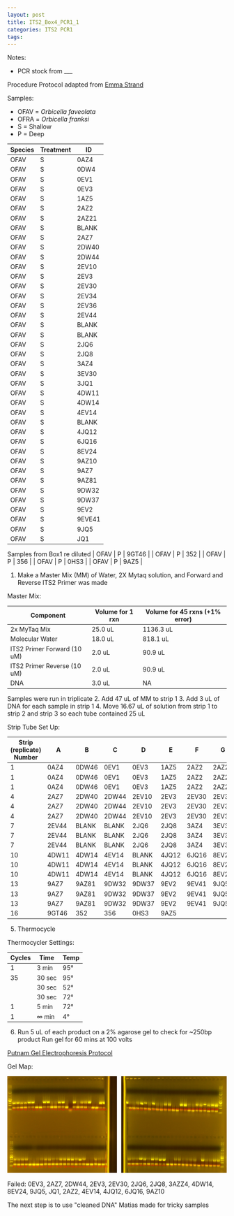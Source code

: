 ```yaml
---
layout: post
title: ITS2_Box4_PCR1_1
categories: ITS2 PCR1
tags:
---
```






Notes:
- PCR stock from ___

Procedure
Protocol adapted from [Emma Strand](https://emmastrand.github.io/EmmaStrand_Notebook/ITS2-Sequencing-Protocol/)

Samples:
- OFAV = *Orbicella faveolata*
- OFRA = *Orbicella franksi*
- S = Shallow
- P = Deep

| Species | Treatment | ID    |
|---------|-----------|-------|
| OFAV    | S         | 0AZ4  |
| OFAV    | S         | 0DW4  |
| OFAV    | S         | 0EV1  |
| OFAV    | S         | 0EV3  |
| OFAV    | S         | 1AZ5  |
| OFAV    | S         | 2AZ2  |
| OFAV    | S         | 2AZ21 |
| OFAV    | S         | BLANK |
| OFAV    | S         | 2AZ7  |
| OFAV    | S         | 2DW40 |
| OFAV    | S         | 2DW44 |
| OFAV    | S         | 2EV10 |
| OFAV    | S         | 2EV3  |
| OFAV    | S         | 2EV30 |
| OFAV    | S         | 2EV34 |
| OFAV    | S         | 2EV36 |
| OFAV    | S         | 2EV44 |
| OFAV    | S         | BLANK |
| OFAV    | S         | BLANK |
| OFAV    | S         | 2JQ6  |
| OFAV    | S         | 2JQ8  |
| OFAV    | S         | 3AZ4  |
| OFAV    | S         | 3EV30 |
| OFAV    | S         | 3JQ1  |
| OFAV    | S         | 4DW11 |
| OFAV    | S         | 4DW14 |
| OFAV    | S         | 4EV14 |
| OFAV    | S         | BLANK |
| OFAV    | S         | 4JQ12 |
| OFAV    | S         | 6JQ16 |
| OFAV    | S         | 8EV24 |
| OFAV    | S         | 9AZ10 |
| OFAV    | S         | 9AZ7  |
| OFAV    | S         | 9AZ81 |
| OFAV    | S         | 9DW32 |
| OFAV    | S         | 9DW37 |
| OFAV    | S         | 9EV2  |
| OFAV    | S         | 9EVE41|
| OFAV    | S         | 9JQ5  |
| OFAV    | S         | JQ1   |

Samples from Box1 re diluted
| OFAV    | P         | 9GT46 |
| OFAV    | P         | 352   |
| OFAV    | P         | 356   |
| OFAV    | P         | 0HS3  |
| OFAV    | P         | 9AZ5  |



1. Make a Master Mix (MM) of Water, 2X Mytaq solution, and Forward and Reverse ITS2 Primer was made

Master Mix:

| Component                   | Volume for 1 rxn  |  Volume for 45 rxns (+1% error)  |
|-----------------------------|-------------------|----------------------------------|
| 2x MyTaq Mix                | 25.0 uL           | 1136.3 uL                        |
| Molecular Water             | 18.0 uL           | 818.1 uL                         |
| ITS2 Primer Forward (10 uM) | 2.0  uL           | 90.9 uL                          |
| ITS2 Primer Reverse (10 uM) | 2.0  uL           | 90.9  uL                         |
| DNA                         | 3.0 uL            | NA                               |

Samples were run in triplicate
2. Add 47 uL of MM to strip 1
3. Add 3 uL of DNA for each sample in strip 1
4. Move 16.67 uL of solution from strip 1 to strip 2 and strip 3 so each tube contained 25 uL

Strip Tube Set Up:

| Strip (replicate) Number | A     | B     | C      | D     | E     | F      | G     | H      |
|--------------------------|-------|-------|--------|-------|-------|--------|-------|--------|
| 1                        | 0AZ4  | 0DW46 | 0EV1   | 0EV3  | 1AZ5  | 2AZ2   | 2AZ21 | B;ANK  |
| 1                        | 0AZ4  | 0DW46 | 0EV1   | 0EV3  | 1AZ5  | 2AZ2   | 2AZ21 | B;ANK  |
| 1                        | 0AZ4  | 0DW46 | 0EV1   | 0EV3  | 1AZ5  | 2AZ2   | 2AZ21 | B;ANK  |
| 4                        | 2AZ7  | 2DW40 | 2DW44  | 2EV10 | 2EV3  | 2EV30  | 2EV34 | 2EV36  |
| 4                        | 2AZ7  | 2DW40 | 2DW44  | 2EV10 | 2EV3  | 2EV30  | 2EV34 | 2EV36  |
| 4                        | 2AZ7  | 2DW40 | 2DW44  | 2EV10 | 2EV3  | 2EV30  | 2EV34 | 2EV36  |
| 7                        | 2EV44 | BLANK | BLANK  | 2JQ6  | 2JQ8  | 3AZ4   | 3EV30 | 3JQ1   |
| 7                        | 2EV44 | BLANK | BLANK  | 2JQ6  | 2JQ8  | 3AZ4   | 3EV30 | 3JQ1   |
| 7                        | 2EV44 | BLANK | BLANK  | 2JQ6  | 2JQ8  | 3AZ4   | 3EV30 | 3JQ1   |
| 10                       | 4DW11 | 4DW14 | 4EV14  | BLANK | 4JQ12 | 6JQ16  | 8EV24 | 9AZ10  |
| 10                       | 4DW11 | 4DW14 | 4EV14  | BLANK | 4JQ12 | 6JQ16  | 8EV24 | 9AZ10  |
| 10                       | 4DW11 | 4DW14 | 4EV14  | BLANK | 4JQ12 | 6JQ16  | 8EV24 | 9AZ10  |
| 13                       | 9AZ7  | 9AZ81 | 9DW32  | 9DW37 | 9EV2  | 9EV41  | 9JQ5  | JQ1    |
| 13                       | 9AZ7  | 9AZ81 | 9DW32  | 9DW37 | 9EV2  | 9EV41  | 9JQ5  | JQ1    |
| 13                       | 9AZ7  | 9AZ81 | 9DW32  | 9DW37 | 9EV2  | 9EV41  | 9JQ5  | JQ1    |
| 16                       | 9GT46 | 352   | 356    | 0HS3  | 9AZ5  |        |       |        |


5. Thermocycle

Thermocycler Settings:

| Cycles | Time   | Temp |
|--------|--------|------|
| 1 	   | 3 min  | 95°  |
| 35     | 30 sec | 95°  |
|        | 30 sec | 52°  |
|        | 30 sec | 72°  |
| 1      | 5 min  | 72°  |
| 1      | ∞ min  | 4°   |

6. Run 5 uL of each product on a 2% agarose gel to check for ~250bp product
   Run gel for 60 mins at 100 volts

[Putnam Gel Electrophoresis Protocol](https://emmastrand.github.io/EmmaStrand_Notebook/Gel-Electrophoresis-Protocol/)

Gel Map:

![](https://raw.githubusercontent.com/wdunster/WDPrada_Lab_Notebook/master/images/ITS2_Gel15.png)

Failed:
0EV3, 2AZ7, 2DW44, 2EV3, 2EV30, 2JQ6, 2JQ8, 3AZZ4, 4DW14, 8EV24, 9JQ5, JQ1, 2AZ2, 4EV14, 4JQ12, 6JQ16, 9AZ10

The next step is to use "cleaned DNA" Matias made for tricky samples

